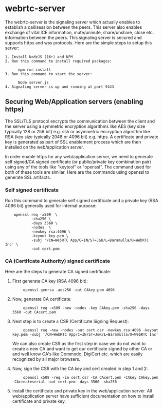 # webrtc-server

The webrtc-server is the signaling server which actually enables to establish a call/session between the peers. This server also enables exchange of vital ICE information, mute/unmute, share/unshare, close etc. information between the peers. This signaling server is secured and supports https and wss protocols. Here are the simple steps to setup this server:

    1. Install NodeJS (16+) and NPM
    2. Run this command to install required packages:

          npm run install
    3. Run this command to start the server:

          Node server.js
    4. Signaling server is up and running at port 9443


## Securing Web/Application servers (enabling https)

The SSL/TLS protocol encrypts the communication between the client and the server using a symmetric encryption algorithms like AES (key size typically 128 or 256 bit) e.g. ssh  or asymmetric encryption algorithm like RSA (key size typically 2048 or 4096 bit) e.g. https. A certificate and private key is generated as part of SSL enablement process which are then installed on the web/application server.

In order enable https for any web/application server, we need to generate self signed/CA signed certificate (or public/private key combination pair) using any of the tools like "keytool" or "openssl". The command used for both of these tools are similar. Here are the commands using openssl to generate SSL artifacts.

### Self signed certificate

Run this command to generate self signed certificate and a private key (RSA 4096 bit) generally used for internal purpose:

                    
		openssl req -x509  \   
			    -sha256 \ 
			    -days 3560 \           
			    -nodes  \           
			    -newkey rsa:4096 \                    
			    -keyout key.pem \
			    -subj '/CN=WebRTC App/C=IN/ST=J&K/L=Baramulla/O=WebRTC Inc' \
			    -out cert.pem

### CA (Certifcate Authority) signed certificate

Here are the steps to generate CA signed certificate:

1. First generate CA key (RSA 4096 bit):

            openssl genrsa -aes256 -out CAkey.pem 4096
2. Now, generate CA certificate:

            openssl req -x509 -new -nodes -key CAkey.pem -sha256 -days 3560 -out CAcert.pem
3. Next step is to create a CSR (Certificate Signing Request):

            openssl req -new -nodes -out cert.csr -newkey rsa:4096 -keyout key.pem -subj '/CN=WebRTC App/C=IN/ST=J&K/L=Baramulla/O=WebRTC Inc'

   We can also create CSR as the first step in case we do not want to create a new CA and want to get our certificate signed by other CA or and well know CA's 
   like Commodo, DigiCert etc. which are easily recognized by all major browsers.

4. Now, sign the CSR with the CA key and cert created in step 1 and 2:

            openssl x509 -req -in cert.csr -CA CAcert.pem -CAkey CAkey.pem -CAcreateserial -out cert.pem -days 3560 -sha256
5. Install the certificate and private key in the web/application server. All web/application server have sufficient documentation on how to install certificate and private key.
